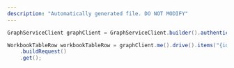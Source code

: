 ```yaml
---
description: "Automatically generated file. DO NOT MODIFY"
---
```

<!-- markdownlint-disable MD041 -->

```java
GraphServiceClient graphClient = GraphServiceClient.builder().authenticationProvider( authProvider ).buildClient();

WorkbookTableRow workbookTableRow = graphClient.me().drive().items("{id}").workbook().tables("{id|name}").rows("{index}")
    .buildRequest()
    .get();
```
